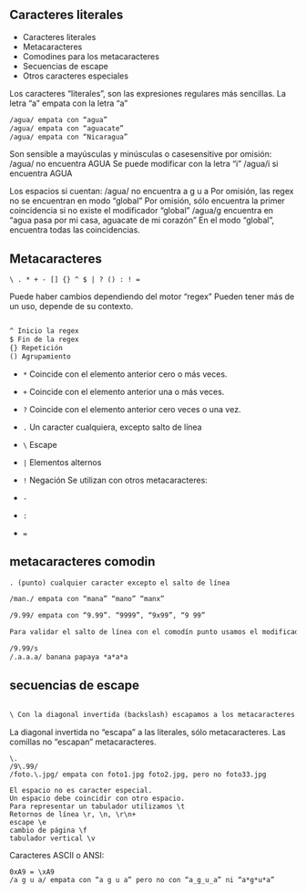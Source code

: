 
## Caracteres literales
-  Caracteres literales
- Metacaracteres
- Comodines para los metacaracteres
- Secuencias de escape
-  Otros caracteres especiales

Los caracteres “literales”, son las expresiones regulares más sencillas.
La letra “a” empata con la letra “a”
```txt
/agua/ empata con “agua”
/agua/ empata con “aguacate”
/agua/ empata con “Nicaragua”
```

Son sensible a mayúsculas y minúsculas o casesensitive por omisión:
/agua/ no encuentra AGUA
Se puede modificar con la letra “i”
/agua/i si encuentra AGUA

Los espacios si cuentan:
/agua/ no encuentra a g u a
Por omisión, las regex no se encuentran en modo “global”
Por omisión, sólo encuentra la primer coincidencia si no existe el modificador
“global”
/agua/g encuentra en “agua pasa por mi casa, aguacate de mi corazón”
En el modo “global”, encuentra todas las coincidencias.

## Metacaracteres

`\ . * + - [] {} ^ $ | ? () : ! =`

Puede haber cambios dependiendo del motor “regex”
Pueden tener más de un uso, depende de su contexto.

```txt

^ Inicio la regex
$ Fin de la regex
{} Repetición
() Agrupamiento
```

- `*` Coincide con el elemento anterior cero o más veces.
- `+` Coincide con el elemento anterior una o más veces.
- `?` Coincide con el elemento anterior cero veces o una vez.

- `.` Un caracter cualquiera, excepto salto de línea
- `\` Escape
- `|` Elementos alternos
- `!` Negación
Se utilizan con otros metacaracteres:
- `-`
- `:`
- `=` 

## metacaracteres comodin

```txt
. (punto) cualquier caracter excepto el salto de línea

/man./ empata con “mana” “mano” “manx”

/9.99/ empata con “9.99”. “9999”, “9x99”, “9 99”

Para validar el salto de línea con el comodín punto usamos el modificador “s”

/9.99/s
/.a.a.a/ banana papaya *a*a*a
```
## secuencias de escape
```txt

\ Con la diagonal invertida (backslash) escapamos a los metacaracteres

```
La diagonal invertida no “escapa” a las literales, sólo metacaracteres.
Las comillas no “escapan” metacaracteres.
```
\.
/9\.99/
/foto.\.jpg/ empata con foto1.jpg foto2.jpg, pero no foto33.jpg

El espacio no es caracter especial.
Un espacio debe coincidir con otro espacio.
Para representar un tabulador utilizamos \t
Retornos de línea \r, \n, \r\n+
escape \e
cambio de página \f
tabulador vertical \v
```
Caracteres ASCII o ANSI:
```
0xA9 = \xA9
/a g u a/ empata con “a g u a” pero no con “a_g_u_a” ni “a*g*u*a”
```
